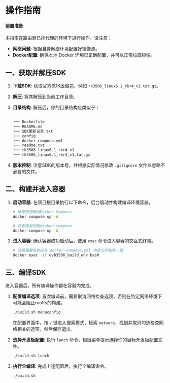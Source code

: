 # 操作指南

#### 前置准备

本指南在路由器已挂代理的环境下进行操作，请注意：

  * **网络问题**: 根据自身网络环境配置好镜像源。
  * **Docker配置**: 确保本地 Docker 环境已正确配置，并可以正常拉取镜像。

## 一、获取并解压SDK

1.  **下载SDK**: 获取官方SDK压缩包，例如 `rk3506_linux6.1_rkr4_v1.tar.gz`。
2.  **解压**: 将其解压到当前工作目录。
3.  **目录结构**: 解压后，你的目录结构应类似于：
    
    ```bash
    .
    ├── Dockerfile
    ├── README.md
    ├── SDK更新记录.txt
    ├── config
    ├── docker-compose.yml
    ├── readme.txt
    ├── rk3506_linux6.1_rkr4_v1
    └── rk3506_linux6.1_rkr4_v1.tar.gz
    ```
4.  **版本控制**: 注意SDK的版本号，并根据实际情况修改 `.gitignore` 文件以忽略不必要的文件。

## 二、构建并进入容器

1.  **启动容器**: 在项目根目录执行以下命令，后台启动并构建编译环境容器。

    ```bash
    # 推荐使用新版Docker Compose
    docker compose up -d

    # 或者使用旧版docker-compose
    docker-compose up -d
    ```

2.  **进入容器**: 确认容器成功启动后，使用 `exec` 命令进入容器的交互式终端。

    ```bash
    # 注意容器名称应与 docker-compose.yml 中定义的名称一致
    docker exec -it evb3506_build_env bash
    ```

## 三、编译SDK

进入容器后，所有编译操作都在容器内完成。

1.  **配置编译选项**:
    首次编译前，需要取消网络检查选项，否则在特定网络环境下可能会阻止rootfs的构建。

    ```bash
    ./build.sh menuconfig
    ```

    在配置界面中，按 `/` 键进入搜索模式，检索 `network`，找到并取消勾选检查网络相关的选项，然后保存退出。

2.  **选择开发板配置**:
    执行 `lunch` 命令，根据菜单提示选择你的目标开发板配置文件。

    ```bash
    ./build.sh lunch
    ```

3.  **执行全编译**:
    完成上述配置后，执行全编译命令。

    ```bash
    ./build.sh
    ```